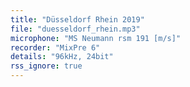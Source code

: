 ```yaml
---
title: "Düsseldorf Rhein 2019"
file: "duesseldorf_rhein.mp3"
microphone: "MS Neumann rsm 191 [m/s]"
recorder: "MixPre 6"
details: "96kHz, 24bit"
rss_ignore: true
---
```

